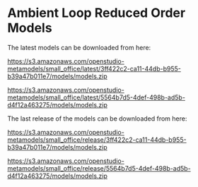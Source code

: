 # Ambient Loop Reduced Order Models

The latest models can be downloaded from here:

https://s3.amazonaws.com/openstudio-metamodels/small_office/latest/3ff422c2-ca11-44db-b955-b39a47b011e7/models/models.zip

https://s3.amazonaws.com/openstudio-metamodels/small_office/latest/5564b7d5-4def-498b-ad5b-d4f12a463275/models/models.zip


The last release of the models can be downloaded from here:

https://s3.amazonaws.com/openstudio-metamodels/small_office/release/3ff422c2-ca11-44db-b955-b39a47b011e7/models/models.zip

https://s3.amazonaws.com/openstudio-metamodels/small_office/release/5564b7d5-4def-498b-ad5b-d4f12a463275/models/models.zip
